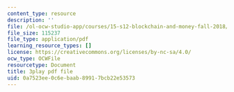 ```yaml
---
content_type: resource
description: ''
file: /ol-ocw-studio-app/courses/15-s12-blockchain-and-money-fall-2018/0a7523ee0c6ebaab89917bcb22e53573_zGDTt9Q3vyM.pdf
file_size: 115237
file_type: application/pdf
learning_resource_types: []
license: https://creativecommons.org/licenses/by-nc-sa/4.0/
ocw_type: OCWFile
resourcetype: Document
title: 3play pdf file
uid: 0a7523ee-0c6e-baab-8991-7bcb22e53573
---
```

